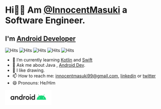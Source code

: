 # Hi👋🏼 Am [@InnocentMasuki](https://github.com/Diggerati) a Software Engineer.
## I'm [Android Developer](https://play.google.com/store/apps/dev?id=7270525030482178332) 

![Hits](https://hits.seeyoufarm.com/api/count/incr/badge.svg?url=https%3A%2F%2Fgithub.com%2FDiggerati&count_bg=%234078C0&title_bg=%23DFDFDF&icon=github.svg&icon_color=%234078C0&title=hits&edge_flat=false)
![Hits](https://hits.seeyoufarm.com/api/count/incr/badge.svg?id=7270525030482178332&url=https%3A%2F%2Fplay.google.com%2Fstore%2Fapps%2Fdev&count_bg=%23A4C639&title_bg=%23373737&icon=android.svg&icon_color=%23A4C639&title=hits&edge_flat=false)
![Hits](https://hits.seeyoufarm.com/api/count/incr/badge.svg?url=https%3A%2F%2Fwww.linkedin.com%2Fin%2Finnocent-masuki-988013173%2F&count_bg=%230E76A8&title_bg=%23DFDFDF&icon=linkedin.svg&icon_color=%230E76A8&title=hits&edge_flat=false)
![Hits](https://hits.seeyoufarm.com/api/count/incr/badge.svg?url=https%3A%2F%2Ftwitter.com%2FMasukiInnocent&count_bg=%2300ACEE&title_bg=%23373737&icon=twitter.svg&icon_color=%2300ACEE&title=hits&edge_flat=false)
![Hits](https://hits.seeyoufarm.com/api/count/incr/badge.svg?url=https%3A%2F%2Fwww.instagram.com%2F_digerati%2F&count_bg=%23E347F9&title_bg=%23373737&icon=instagram.svg&icon_color=%23E347F9&title=hits&edge_flat=false)


- 🌱 I’m currently learning [Kotlin](https://kotlinlang.org) and [Swift](https://developer.apple.com/swift/)
- 💬 Ask me about Java , [Android Dev](https://developer.android.com).
- 🎨 I like drawing.
- 📫 How to reach me: [innocentmasuki99@gmail.com](mailto:innocentmasuki99@gmail.com), [linkedin](https://www.linkedin.com/in/innocent-masuki-988013173/) or [twitter](https://twitter.com/MasukiInnocent)
- 😄 Pronouns: He/Him


[<img src="./android.png" width="auto" height="50">](https://play.google.com/store/apps/dev?id=7270525030482178332)



